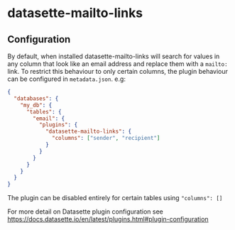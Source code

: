 # datasette-mailto-links

## Configuration

By default, when installed datasette-mailto-links will search for values in any column that look like an email address and replace them with a `mailto:` link. To restrict this behaviour to only certain columns, the plugin behaviour can be configured in `metadata.json`. e.g:

```json
{
  "databases": {
    "my_db": {
      "tables": {
        "email": {
          "plugins": {
            "datasette-mailto-links": {
              "columns": ["sender", "recipient"]
            }
          }
        }
      }
    }
  }
}
```

The plugin can be disabled entirely for certain tables using `"columns": []`

For more detail on Datasette plugin configuration see https://docs.datasette.io/en/latest/plugins.html#plugin-configuration
